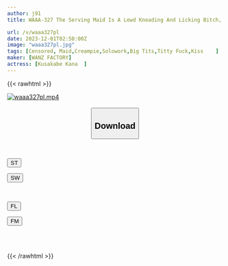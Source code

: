 ```yaml
---
author: j91
title: WAAA-327 The Serving Maid Is A Lewd Kneading And Licking Bitch, Kissing Her Nipples With Lots Of Saliva! Kana Kusakabe

url: /v/waaa327pl
date: 2023-12-01T02:50:00Z
image: "waaa327pl.jpg"
tags: [Censored, Maid,Creampie,Solowork,Big Tits,Titty Fuck,Kiss	]
maker: [WANZ FACTORY]
actress: [Kusakabe Kana  ]
---
```



{{< rawhtml >}}

<div class="video" data-videoid="apk3dDOB1QtlJb">
    <a href="javascript:;">
        <img src="/v/waaa327pl/waaa327pl.jpg" width="WIDTH" height="HEIGHT" alt="waaa327pl.mp4" loading="lazy">
    </a>
</div>

<script type="text/javascript" src="https://j91.asia/asset/on-demand-st.js"></script>

<br>
  <link rel="stylesheet" href="https://j91.asia/asset/bs5.css">
  
  <center>
  <button class="btn btn-primary" type="button" data-bs-toggle="collapse" data-bs-target=".multi-collapse" aria-expanded="false" aria-controls="multiCollapseExample1 multiCollapseExample2"><h2>Download</h2></button></center>
</p>
<div class="row">
  <div class="col">
    <div class="collapse multi-collapse" id="multiCollapseExample1">
      <div class="card card-body">
	      	      <br>
<div class="buttons">  
<p><a href="https://streamtape.to/v/apk3dDOB1QtlJb" target="_blank"><button class="btn-hover color-3"><i class="fa fa-download"></i> ST</button></a></p>
<p><a href="https://flaswish.com/vij3qlwi8kot" target="_blank"><button class="btn-hover color-2"><i class="fa fa-download"></i> SW</button></a></p></div>
    </div>
  </div>
</div>
  <div class="col">
    <div class="collapse multi-collapse" id="multiCollapseExample2">
      <div class="card card-body">
	      <br>
<div class="buttons">
<p><a href="javascript:;" target="_blank"><button class="btn-hover color-9"><i class="fa fa-download"></i> FL</button></a></p>
<p><a href="javascript:;" target="_blank"><button class="btn-hover color-8"><i class="fa fa-download"></i> FM</button></a></p></div>
<br><br>
      </div>
    </div>
  </div>
</div>

{{< /rawhtml >}}